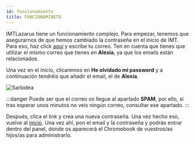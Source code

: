 ```yaml
---
id: funcionamiento
title: FUNCIONAMINETO
---
```

IMTLazarus tiene un funcionamiento complejo. Para empezar, tenemos que asegurarnos de que hemos cambiado la contraseña en el inicio de IMT. Para eso, haz click [aquí](https://kirikino.imtlazarus.com/lazarus/recoverypass.php) y escribe tu correo. Ten en cuenta que tienes que utilizar el mismo correo que tienes en **Alexia**, ya que los emails están relacionados. 

Una vez en el inicio, clicaremos en **He olvidado mi password** y a continuación tendréis que añadir el email, el de **Alexia**.

![Sarbidea](https://i.ibb.co/4KKSBBm/IMT-lazarus.png)

:::danger
Puede ser que el correo os llegue al apartado **SPAM**, por ello, si tras esperar unos minutos no veis ningún correo, consultar ese apartado.
:::

Después, clica el link y crea una nueva contraseña. Una vez hecho eso, vuelve al [inicio](https://kirikino.imtlazarus.com/lazarus). Una vez ahí, pon el email y la contraseña y podrás entrar dentro del panel, donde os aparecerá el Chromebook de vuestros/as hijos/as para administrarlo.

